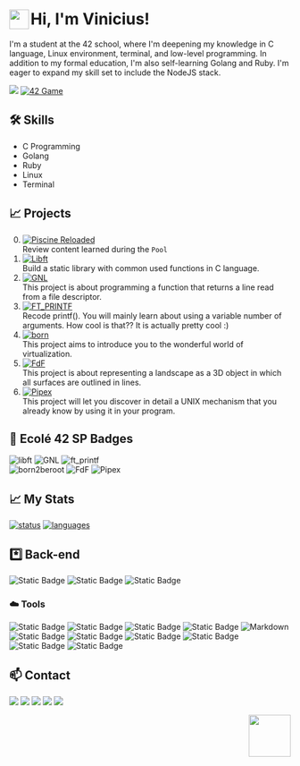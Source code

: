 # Hi, I'm Vinicius! <a href="#"><img align='left' src='../../../stuff/blob/master/shakehand.gif' width='35'></a>

I'm a student at the 42 school, where I'm deepening my knowledge in C language, Linux environment, terminal, and low-level programming. In addition to my formal education, I'm also self-learning Golang and Ruby. I'm eager to expand my skill set to include the NodeJS stack.

![](https://komarev.com/ghpvc/?username=vinicius-f-pereira&color=blue&style=flat-square)
[![42 Game](https://img.shields.io/badge/Game-profile-0a66c2?style=flat-square&logo=42&logoColor=white)](https://game.42sp.org.br/cadet/vde-frei)

## 🛠️ Skills

- C Programming
- Golang
- Ruby
- Linux
- Terminal

## 📈 Projects
0. [![Piscine Reloaded](https://img.shields.io/badge/42-Piscine%20Reloaded-%231283C4)](../../../piscine_reloaded)\
  Review content learned during the `Pool`
1. [![Libft](https://img.shields.io/badge/42-Libft-%231283C4)](../../../libft)\
  Build a static library with common used functions in C language.
2. [![GNL](https://img.shields.io/badge/42-get_next_line-%231283C4)](../../../get_next_line)\
   This project is about programming a function that returns a line read from a file descriptor. 
3. [![FT_PRINTF](https://img.shields.io/badge/42-ft_printf-%231283C4)](../../../ft_printf)\
   Recode printf(). You will mainly learn about using a variable number of arguments. How cool is that?? It is actually pretty cool :)
4. [![born](https://img.shields.io/badge/42-born2beroot-%231283C4)](../../../born2beroot)\
   This project aims to introduce you to the wonderful world of virtualization.
5. [![FdF](https://img.shields.io/badge/42-FdF-%231283C4)](../../../FdF)\
   This project is about representing a landscape as a 3D object in which all surfaces are outlined in lines.
6. [![Pipex](https://img.shields.io/badge/42-Pipex-%231283C4)](../../../pipex)\
    This project will let you discover in detail a UNIX mechanism that you already know by using it in your program.

## 📝 Ecolé 42 SP Badges

![libft](../../../42-project-badges/blob/main/badges/libftm.png)
![GNL](../../../42-project-badges/blob/main/badges/get_next_linem.png)
![ft_printf](../../../42-project-badges/blob/main/badges/ft_printfm.png)\
![born2beroot](../../../42-project-badges/blob/main/badges/born2berootm.png)
![FdF](../../../42-project-badges/blob/main/badges/fdfm.png)
![Pipex](../../../42-project-badges/blob/main/badges/pipexm.png)

</div>

## 📈 My Stats

[![status](https://raw.githubusercontent.com/vinicius-f-pereira/github-stats-transparent/output/generated/overview.svg)](#)
[![languages](https://raw.githubusercontent.com/vinicius-f-pereira/github-stats-transparent/output/generated/languages.svg)](#)


## *️⃣ Back-end
![Static Badge](https://img.shields.io/badge/C_language-blue?logo=c)
![Static Badge](https://img.shields.io/badge/Go-white?logo=go)
![Static Badge](https://img.shields.io/badge/Ruby-red?logo=ruby)

### ☁️ Tools
![Static Badge](https://img.shields.io/badge/Git-white?logo=git)
![Static Badge](https://img.shields.io/badge/Github-black?logo=github)
![Static Badge](https://img.shields.io/badge/AWS-black?logo=amazon%20aws)
![Static Badge](https://img.shields.io/badge/Linux-FCC624?&logo=linux&logoColor=black)
![Markdown](https://img.shields.io/badge/Markdown-%23000000.svg?&logo=markdown&logoColor=white)
![Static Badge](https://img.shields.io/badge/Shell_Script-%23121011.svg?&logo=gnu-bash&logoColor=white)
![Static Badge](https://img.shields.io/badge/Makefile-%23F24E1E.svg?&logo=monzo&logoColor=white)
![Static Badge](https://img.shields.io/badge/-Vim-green?&logo=VIM&logoColor=black)
![Static Badge](https://img.shields.io/badge/-Nvim-%23121011?&logo=Neovim&logoColor=white")
![Static Badge](https://img.shields.io/badge/Vscode-blue?logo=visual%20studio&logoColor=white)
![Static Badge](https://img.shields.io/badge/Gnu_DeBugger-black?logo=gnubash&logoColor=white)


## 📫 Contact

<div align="left" style="display:inline_block"> 
  <a href="https://www.linkedin.com/in/vfreitass/" target="_blank"><img src="https://img.shields.io/badge/LinkedIn-0077B5?style=for-the-badge&logo=linkedin&logoColor=white" target="_blank"></a> 
  <a href="https://app.slack.com/client/T039P7U66/D05Q1NU9G58" target="_blank"><img src="https://img.shields.io/badge/Slack-4A154B?style=for-the-badge&logo=slack&logoColor=white" target="_blank"></a> 
  <a href = "mailto:niviciusdev@gmail.com"><img src="https://img.shields.io/badge/Gmail-D14836?style=for-the-badge&logo=gmail&logoColor=white" target="_blank"></a>
 <a href="https://discord.gg/vde-frei#1622" target="_blank"><img src="https://img.shields.io/badge/Discord-7289DA?style=for-the-badge&logo=discord&logoColor=white" target="_blank"></a> 
  <a href="https://instagram.com/niviciusdev" target="_blank"><img src="https://img.shields.io/badge/-Instagram-%23E4405F?style=for-the-badge&logo=instagram&logoColor=white" target="_blank"></a>




<a href="#"><img align='right' src='../../../stuff/blob/master/alucard.gif' width='75'></a>


